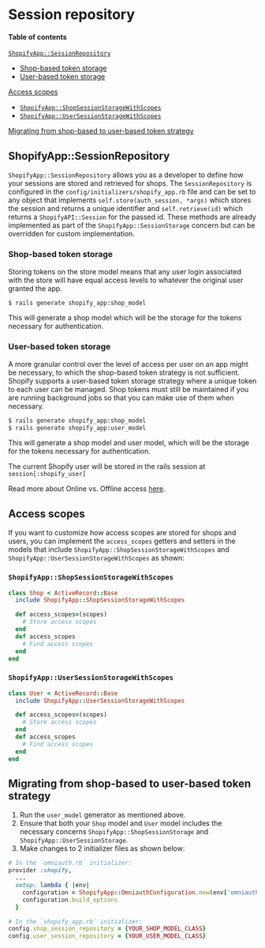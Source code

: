 # Session repository

#### Table of contents

[`ShopifyApp::SessionRepository`](#shopifyappsessionrepository)
  * [Shop-based token storage](#shop-based-token-storage)
  * [User-based token storage](#user-based-token-storage)

[Access scopes](#access-scopes)
  * [`ShopifyApp::ShopSessionStorageWithScopes`](#shopifyappshopsessionstoragewithscopes)
  * [``ShopifyApp::UserSessionStorageWithScopes``](#shopifyappusersessionstoragewithscopes)

[Migrating from shop-based to user-based token strategy](#migrating-from-shop-based-to-user-based-token-strategy)

## ShopifyApp::SessionRepository

`ShopifyApp::SessionRepository` allows you as a developer to define how your sessions are stored and retrieved for shops. The `SessionRepository` is configured in the `config/initializers/shopify_app.rb` file and can be set to any object that implements `self.store(auth_session, *args)` which stores the session and returns a unique identifier and `self.retrieve(id)` which returns a `ShopifyAPI::Session` for the passed id. These methods are already implemented as part of the `ShopifyApp::SessionStorage` concern but can be overridden for custom implementation.

### Shop-based token storage

Storing tokens on the store model means that any user login associated with the store will have equal access levels to whatever the original user granted the app.
```sh
$ rails generate shopify_app:shop_model
```
This will generate a shop model which will be the storage for the tokens necessary for authentication.

### User-based token storage

A more granular control over the level of access per user on an app might be necessary, to which the shop-based token strategy is not sufficient. Shopify supports a user-based token storage strategy where a unique token to each user can be managed. Shop tokens must still be maintained if you are running background jobs so that you can make use of them when necessary.
```sh
$ rails generate shopify_app:shop_model
$ rails generate shopify_app:user_model
```
This will generate a shop model and user model, which will be the storage for the tokens necessary for authentication.

The current Shopify user will be stored in the rails session at `session[:shopify_user]`

Read more about Online vs. Offline access [here](https://help.shopify.com/api/getting-started/authentication/oauth).

## Access scopes

If you want to customize how access scopes are stored for shops and users, you can implement the `access_scopes` getters and setters in the models that include `ShopifyApp::ShopSessionStorageWithScopes` and `ShopifyApp::UserSessionStorageWithScopes` as shown:

### `ShopifyApp::ShopSessionStorageWithScopes`
```ruby
class Shop < ActiveRecord::Base
  include ShopifyApp::ShopSessionStorageWithScopes

  def access_scopes=(scopes)
    # Store access scopes
  end
  def access_scopes
    # Find access scopes
  end
end
```

### `ShopifyApp::UserSessionStorageWithScopes`
```ruby
class User < ActiveRecord::Base
  include ShopifyApp::UserSessionStorageWithScopes

  def access_scopes=(scopes)
    # Store access scopes
  end
  def access_scopes
    # Find access scopes
  end
end
```
## Migrating from shop-based to user-based token strategy

1. Run the `user_model` generator as mentioned above.
2. Ensure that both your `Shop` model and `User` model includes the necessary concerns `ShopifyApp::ShopSessionStorage` and `ShopifyApp::UserSessionStorage`.
3. Make changes to 2 initializer files as shown below:
```ruby
# In the `omniauth.rb` initializer:
provider :shopify,
  ...
  setup: lambda { |env|
    configuration = ShopifyApp::OmniauthConfiguration.new(env['omniauth.strategy'], Rack::Request.new(env))
    configuration.build_options
  }

# In the `shopify_app.rb` initializer:
config.shop_session_repository = {YOUR_SHOP_MODEL_CLASS}
config.user_session_repository = {YOUR_USER_MODEL_CLASS}
```
